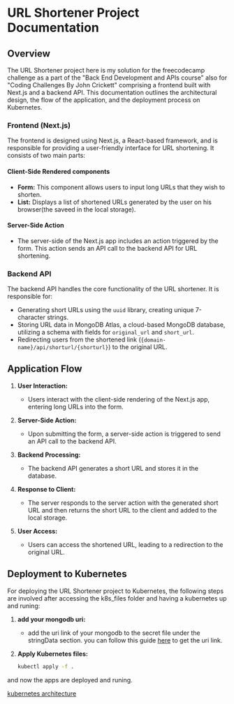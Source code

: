 # URL Shortener Project Documentation

## Overview

The URL Shortener project here is my solution for the freecodecamp challenge as a part of the "Back End Development and APIs course" also for "Coding Challenges By John Crickett" comprising a frontend built with Next.js and a backend API. This documentation outlines the architectural design, the flow of the application, and the deployment process on Kubernetes.

### Frontend (Next.js)

The frontend is designed using Next.js, a React-based framework, and is responsible for providing a user-friendly interface for URL shortening. It consists of two main parts:

#### Client-Side Rendered components
- **Form:** This component allows users to input long URLs that they wish to shorten.
- **List:** Displays a list of shortened URLs generated by the user on his browser(the saveed in the local storage).

#### Server-Side Action
- The server-side of the Next.js app includes an action triggered by the form. This action sends an API call to the backend API for URL shortening.

### Backend API

The backend API handles the core functionality of the URL shortener. It is responsible for:

- Generating short URLs using the `uuid` library, creating unique 7-character strings.
- Storing URL data in MongoDB Atlas, a cloud-based MongoDB database, utilizing a schema with fields for `original_url` and `short_url`.
- Redirecting users from the shortened link (`{domain-name}/api/shorturl/{shorturl}`) to the original URL.

## Application Flow

1. **User Interaction:**
   - Users interact with the client-side rendering of the Next.js app, entering long URLs into the form.

2. **Server-Side Action:**
   - Upon submitting the form, a server-side action is triggered to send an API call to the backend API.

3. **Backend Processing:**
   - The backend API generates a short URL and stores it in the database.

4. **Response to Client:**
   - The server responds to the server action with the generated short URL and then returns the short URL to the client and added to the local storage.

5. **User Access:**
   - Users can access the shortened URL, leading to a redirection to the original URL.

## Deployment to Kubernetes

For deploying the URL Shortener project to Kubernetes, the following steps are involved after accessing the k8s_files folder and having a kubernetes up and runing:


1. **add your mongodb uri:**
   - add the uri link of your mongodb to the secret file under the stringData section. you can follow this guide [here](https://www.mongodb.com/docs/manual/reference/connection-string/) to get the uri link.

2. **Apply Kubernetes files:**
   ```bash
   kubectl apply -f .
   ```
and now  the apps are deployed and runing.

[kubernetes architecture](kubernetesArchi.png)